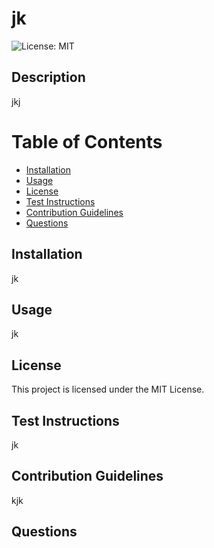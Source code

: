 
# jk

![License: MIT](https://img.shields.io/badge/License-MIT-yellow.svg)

## Description
jkj

# Table of Contents
- [Installation](#installation)
- [Usage](#usage)
- [License](#license)
- [Test Instructions](#test-instructions)
- [Contribution Guidelines](#contribution-guidelines)
- [Questions](#questions)


## Installation
jk

## Usage
jk

## License
This project is licensed under the MIT License.

## Test Instructions
jk

## Contribution Guidelines
kjk

## Questions
  